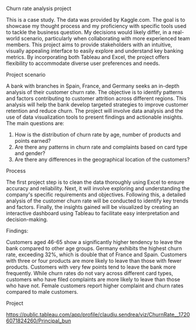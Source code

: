 Churn rate analysis project

This is a case study. The data was provided by Kaggle.com. The goal is to showcase my thought process and my proficiency with specific tools used to tackle the business question. My decisions would likely differ, in a real-world scenario, particularly when collaborating with more experienced team members.
This project aims to provide stakeholders with an intuitive, visually appealing interface to easily explore and understand key banking metrics. By incorporating both Tableau and Excel, the project offers flexibility to accommodate diverse user preferences and needs. 

Project scenario

A bank with branches in Spain, France, and Germany seeks an in-depth analysis of their customer churn rate. The objective is to identify patterns and factors contributing to customer attrition across different regions. This analysis will help the bank develop targeted strategies to improve customer retention and reduce churn. The project will involve data analysis and the use of data visualization tools to present findings and actionable insights. 
The main questions are:
1.	How is the distribution of churn rate by age, number of products and points earned?
2.	Are there any patterns in churn rate and complaints based on card type and gender?
3.	Are there any differences in the geographical location of the customers?

Process 

The first project step is to clean the data thoroughly using Excel to ensure accuracy and reliability. Next, it will involve exploring and understanding the company's specific requirements and objectives. Following this, a detailed analysis of the customer churn rate will be conducted to identify key trends and factors. Finally, the insights gained will be visualized by creating an interactive dashboard using Tableau to facilitate easy interpretation and decision-making.

Findings:

Customers aged 46-65 show a significantly higher tendency to leave the bank compared to other age groups. Germany exhibits the highest churn rate, exceeding 32%, which is double that of France and Spain. Customers with three or four products are more likely to leave than those with fewer products. Customers with very few points tend to leave the bank more frequently. While churn rates do not vary across different card types, customers who have filed complaints are more likely to leave than those who have not. Female customers report higher complaint and churn rates compared to male customers.

Project

https://public.tableau.com/app/profile/claudiu.sendrea/viz/ChurnRate__17206071824260/Principal_bun

